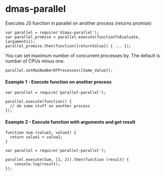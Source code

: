 
# dmas-parallel
Executes JS function in parallel on another process (returns promise)
```
var parallel = require('dimas-parallel');
var parallel_promise = parallel.execute(functionToEvaluate, [arguments]);
parallel_promise.then(function([returnValue]) { ... });
```

You can set maximum number of concurrent processes by. The default is number of CPUs minus one.
```
parallel.setMaxNumberOfProcesses([Some_Value]);
```

#### Example 1 - Execute function on another process

```
var parallel = require('parallel-parallel');

parallel.execute(function() {
  // do some stuff on another process
});
```

#### Example 2 - Execute function with arguments and get result

```
function Sum (value1, value2) {
  return value1 + value2;
}

var parallel = require('parallel-parallel');

parallel.execute(Sum, [1, 2]).then(function (result) {
    console.log(result);
});
```




